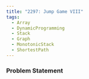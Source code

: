 ```yaml
---
title: "2297: Jump Game VIII"
tags:
  - Array
  - DynamicProgramming
  - Stack
  - Graph
  - MonotonicStack
  - ShortestPath
---
```

### Problem Statement

